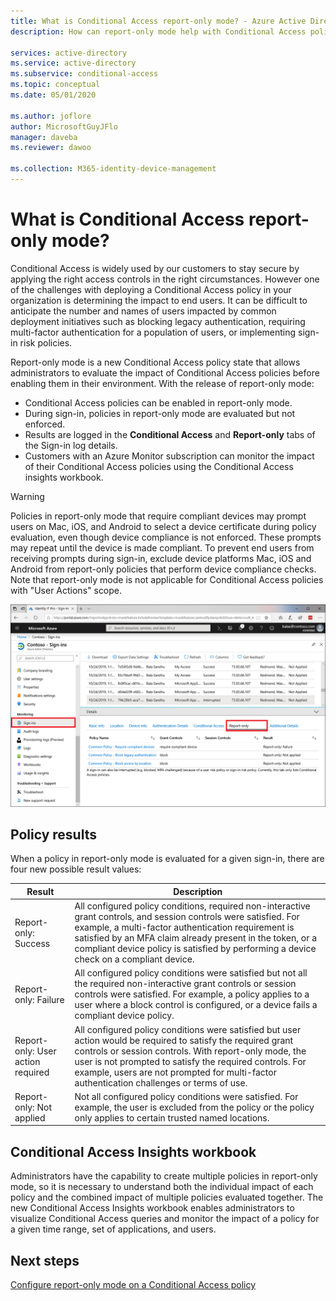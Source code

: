 ```yaml
---
title: What is Conditional Access report-only mode? - Azure Active Directory
description: How can report-only mode help with Conditional Access policy deployment

services: active-directory
ms.service: active-directory
ms.subservice: conditional-access
ms.topic: conceptual
ms.date: 05/01/2020

ms.author: joflore
author: MicrosoftGuyJFlo
manager: daveba
ms.reviewer: dawoo

ms.collection: M365-identity-device-management
---
```

# What is Conditional Access report-only mode?

Conditional Access is widely used by our customers to stay secure by applying the right access controls in the right circumstances. However one of the challenges with deploying a Conditional Access policy in your organization is determining the impact to end users. It can be difficult to anticipate the number and names of users impacted by common deployment initiatives such as blocking legacy authentication, requiring multi-factor authentication for a population of users, or implementing sign-in risk policies. 

Report-only mode is a new Conditional Access policy state that allows administrators to evaluate the impact of Conditional Access policies before enabling them in their environment.  With the release of report-only mode:

- Conditional Access policies can be enabled in report-only mode.
- During sign-in, policies in report-only mode are evaluated but not enforced.
- Results are logged in the **Conditional Access** and **Report-only** tabs of the Sign-in log details.
- Customers with an Azure Monitor subscription can monitor the impact of their Conditional Access policies using the Conditional Access insights workbook.

> [!WARNING]
> Policies in report-only mode that require compliant devices may prompt users on Mac, iOS, and Android to select a device certificate during policy evaluation, even though device compliance is not enforced. These prompts may repeat until the device is made compliant. To prevent end users from receiving prompts during sign-in, exclude device platforms Mac, iOS and Android from report-only policies that perform device compliance checks. Note that report-only mode is not applicable for Conditional Access policies with "User Actions" scope.

![Report-only tab in Azure AD sign-in log](./media/concept-conditional-access-report-only/report-only-detail-in-sign-in-log.png)

## Policy results

When a policy in report-only mode is evaluated for a given sign-in, there are four new possible result values:

| Result | Description |
| --- | --- |
| Report-only: Success | All configured policy conditions, required non-interactive grant controls, and session controls were satisfied. For example, a multi-factor authentication requirement is satisfied by an MFA claim already present in the token, or a compliant device policy is satisfied by performing a device check on a compliant device. |
| Report-only: Failure | All configured policy conditions were satisfied but not all the required non-interactive grant controls or session controls were satisfied. For example, a policy applies to a user where a block control is configured, or a device fails a compliant device policy. |
| Report-only: User action required | All configured policy conditions were satisfied but user action would be required to satisfy the required grant controls or session controls. With report-only mode, the user is not prompted to satisfy the required controls. For example, users are not prompted for multi-factor authentication challenges or terms of use.   |
| Report-only: Not applied | Not all configured policy conditions were satisfied. For example, the user is excluded from the policy or the policy only applies to certain trusted named locations. |

## Conditional Access Insights workbook

Administrators have the capability to create multiple policies in report-only mode, so it is necessary to understand both the individual impact of each policy and the combined impact of multiple policies evaluated together. The new Conditional Access Insights workbook enables administrators to visualize Conditional Access queries and monitor the impact of a policy for a given time range, set of applications, and users. 
 
## Next steps

[Configure report-only mode on a Conditional Access policy](howto-conditional-access-insights-reporting.md)
